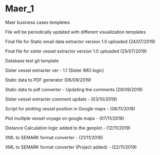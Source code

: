 # Maer_1
Maer business cases templetes

File will be periodically updated with different visualization templates

Final file for Static email data extractor version 1.0 uploaded (24/07/2019)

Final file for sister vessel extractor version 1.0 uploaded (29/07/2019)

Database test git template

Sister vessel extracter ver - 1.1 (Sister IMO logic)

Static data to PDF generator (06/09/2019)

Static data to pdf converter - Updating the comments (29/09/2019) 

Sister vessel extracter comment update - (03/10/2019)

Script for plotting vessel position in Google maps - (06/11/2019)

Plot multiple vessel voyage on google maps - (07/11/2019)

Distance Calculation logic added to the geoplot - (12/11/2019)

XML to SEMARK format converter - (21/11/2019)

XML to SEMARK format converter (Project added) - (22/11/2019)
